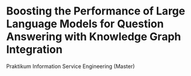 # Boosting the Performance of Large Language Models for Question Answering with Knowledge Graph Integration
 Praktikum Information Service Engineering (Master)
